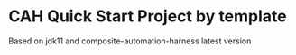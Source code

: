 # CAH Quick Start Project by template 
Based on jdk11 and composite-automation-harness latest version
